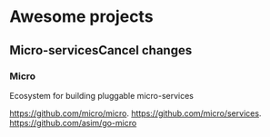 # Awesome projects

## Micro-servicesCancel changes

### Micro

Ecosystem for building pluggable micro-services

https://github.com/micro/micro. 
https://github.com/micro/services. 
https://github.com/asim/go-micro
